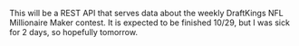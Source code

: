 This will be a REST API that serves data about the weekly DraftKings NFL Millionaire Maker contest. It is expected to be finished 10/29, but I was sick for 2 days, so hopefully tomorrow.
